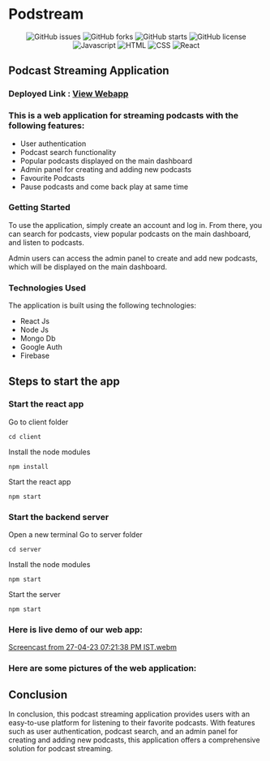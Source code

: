 # Podstream
<div align='center'>

![GitHub issues](https://img.shields.io/github/issues/rishavchanda/Podstream)
![GitHub forks](https://img.shields.io/github/forks/rishavchanda/Podstream)
![GitHub starts](https://img.shields.io/github/stars/rishavchanda/Podstream)
![GitHub license](https://img.shields.io/github/license/rishavchanda/Podstream)
![Javascript](https://img.shields.io/badge/Javascript-Language-yellow)
![HTML](https://img.shields.io/badge/HTML-Hypertext-red)
![CSS](https://img.shields.io/badge/CSS-Styles-pink)
![React](https://img.shields.io/badge/React-Components-orange)

</div>

## Podcast Streaming Application

### Deployed Link : [View Webapp](https://podstream.netlify.app/)

### This is a web application for streaming podcasts with the following features:
- User authentication
- Podcast search functionality
- Popular podcasts displayed on the main dashboard
- Admin panel for creating and adding new podcasts
- Favourite Podcasts
- Pause podcasts and come back play at same time

### Getting Started
To use the application, simply create an account and log in. From there, you can search for podcasts, view popular podcasts on the main dashboard, and listen to podcasts.

Admin users can access the admin panel to create and add new podcasts, which will be displayed on the main dashboard.

### Technologies Used
The application is built using the following technologies:

- React Js
- Node Js
- Mongo Db
- Google Auth
- Firebase

## Steps to start the app

### Start the react app
Go to client folder
```
cd client
```
Install the node modules
```
npm install
```
Start the react app
```
npm start
```

### Start the backend server
Open a new terminal
Go to server folder
```
cd server
```
Install the node modules
```
npm start
```
Start the server
```
npm start
```
### Here is live demo of our web app:

[Screencast from 27-04-23 07:21:38 PM IST.webm](https://user-images.githubusercontent.com/64485885/234887002-60554cc9-c298-42bd-a310-42334f8717a8.webm)


### Here are some pictures of the web application:


## Conclusion

In conclusion, this podcast streaming application provides users with an easy-to-use platform for listening to their favorite podcasts. With features such as user authentication, podcast search, and an admin panel for creating and adding new podcasts, this application offers a comprehensive solution for podcast streaming. 
